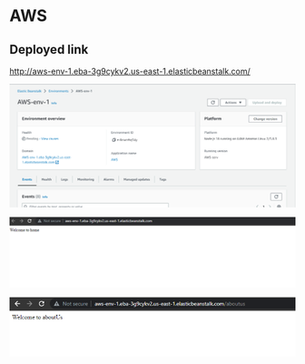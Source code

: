 # AWS

## Deployed link
http://aws-env-1.eba-3g9cykv2.us-east-1.elasticbeanstalk.com/

![OK deployed](<Img/Screenshot 2023-07-20 025236-1.png>)

![Home page](<Img/Screenshot 2023-07-20 025305-2.png>)

![Aboutus page](<Img/Screenshot 2023-07-20 025347-3.png>)